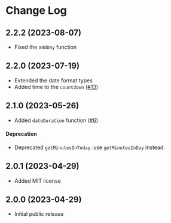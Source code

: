 # Change Log

## 2.2.2 (2023-08-07)
- Fixed the `addDay` function

## 2.2.0 (2023-07-19)
- Extended the date format types
- Added time to the `countdown` ([#13](https://github.com/Vieolo/date-js/issues/13)) 

## 2.1.0 (2023-05-26)
- Added `dateDuration` function ([#6](https://github.com/Vieolo/date-js/issues/6))

#### Deprecation
- Deprecated `getMinutesInToday`. use `getMinutesInDay` instead.

## 2.0.1 (2023-04-29)
- Added MIT license

## 2.0.0 (2023-04-29)
- Initial public release
